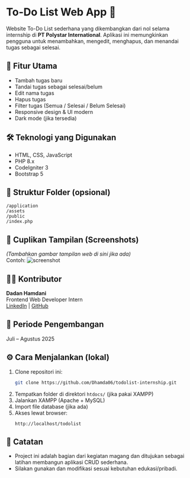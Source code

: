 # To-Do List Web App 📝

Website To-Do List sederhana yang dikembangkan dari nol selama internship di **PT Polystar International**. Aplikasi ini memungkinkan pengguna untuk menambahkan, mengedit, menghapus, dan menandai tugas sebagai selesai.

## 🚀 Fitur Utama
- Tambah tugas baru
- Tandai tugas sebagai selesai/belum
- Edit nama tugas
- Hapus tugas
- Filter tugas (Semua / Selesai / Belum Selesai)
- Responsive design & UI modern
- Dark mode (jika tersedia)

## 🛠️ Teknologi yang Digunakan
- HTML, CSS, JavaScript
- PHP 8.x
- CodeIgniter 3
- Bootstrap 5

## 📂 Struktur Folder (opsional)
```
/application
/assets
/public
/index.php
```

## 📸 Cuplikan Tampilan (Screenshots)
*(Tambahkan gambar tampilan web di sini jika ada)*  
Contoh:
![screenshot](screenshots/todolist-dashboard.png)

## 🧑‍💻 Kontributor
**Dadan Hamdani**  
Frontend Web Developer Intern  
[LinkedIn](https://www.linkedin.com/in/dhamda06/) | [GitHub](https://github.com/Dhamda06)

## 📅 Periode Pengembangan
Juli – Agustus 2025

## ⚙️ Cara Menjalankan (lokal)
1. Clone repositori ini:
   ```bash
   git clone https://github.com/Dhamda06/todolist-internship.git
   ```
2. Tempatkan folder di direktori `htdocs/` (jika pakai XAMPP)
3. Jalankan XAMPP (Apache + MySQL)
4. Import file database (jika ada)
5. Akses lewat browser:
   ```
   http://localhost/todolist
   ```

## 📌 Catatan
- Project ini adalah bagian dari kegiatan magang dan ditujukan sebagai latihan membangun aplikasi CRUD sederhana.
- Silakan gunakan dan modifikasi sesuai kebutuhan edukasi/pribadi.